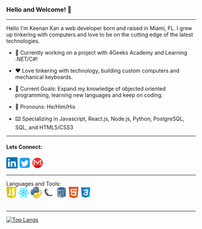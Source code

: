 ### Hello and Welcome! 👋
<hr />
Hello I'm Keenan Kan a web developer born and raised in Miami, FL. I grew up tinkering with computers and love to be on the cutting edge of the latest technologies.


- 🤔 Currently working on a project with 4Geeks Academy and Learning .NET/C#!

- ❤️ Love tinkering with technology, building custom computers and mechanical keyboards.

- 🥅 Current Goals: Expand my knowledge of objected oriented programming, learning new languages and keep on coding.

- 👨 Pronouns: He/Him/His

- ⌨️ Specializing in Javascript, React.js, Node.js, Python, PostgreSQL, SQL, and HTML5/CSS3
---
<h4>Lets Connect:</h4>
<a href="https://www.linkedin.com/in/keenankan/" target="_blank"><img height="30" src="https://github.com/keenerz/keenerz/blob/main/Resources/LinkedIn.png?raw=true" /></a>
<a href="https://twitter.com/KeenanSKan" target="_blank"><img height="30" src="https://github.com/keenerz/keenerz/blob/main/Resources/Twitter.png?raw=true" /></a>
<a href="mailto:keenankandev@gmail.com" target="_blank"><img height="30" src="https://github.com/keenerz/keenerz/blob/main/Resources/logo-gmail-9983.png?raw=true" /></a>
<hr />
Languages and Tools:
<div>
<img height="30" src="https://github.com/keenerz/keenerz/blob/main/Resources/javascript.png?raw=true" />
 <img height="30" src="https://github.com/keenerz/keenerz/blob/main/Resources/reactjsjs.png?raw=true" />
 <img height="30" src="https://github.com/keenerz/keenerz/blob/main/Resources/pythontrue.png?raw=true" /> 
 <img height="30" src="https://github.com/keenerz/keenerz/blob/main/Resources/flask2.png?raw=true" />
  <img height="30" src="https://github.com/keenerz/keenerz/blob/main/Resources/postgressql.png?raw=true" />
  <img height="30" src="https://github.com/keenerz/keenerz/blob/main/Resources/html5.png?raw=true" />
  <img height="30" src="https://github.com/keenerz/keenerz/blob/main/Resources/css3.png?raw=true" />
  </div>
<br/ >
<hr />

[![Top Langs](https://github-readme-stats.vercel.app/api/top-langs/?username=keenerz&layout=compact&theme=dark)](https://github.com/keenerz/github-readme-stats)

<br>

<!-- [![Keenan's GitHub stats](https://github-readme-stats.vercel.app/api?username=keenerz&theme=dark&show_icons=true)](https://github.com/keenerz/github-readme-stats) -->

